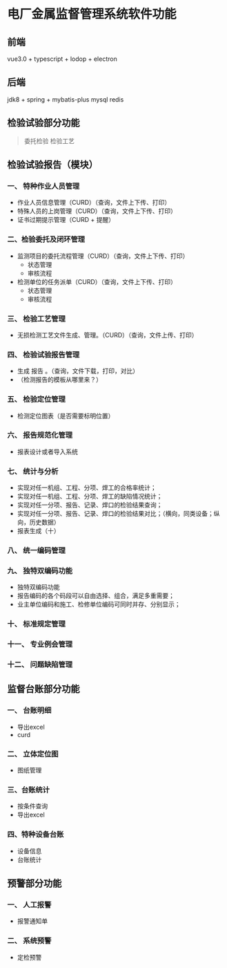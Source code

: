 # 电厂金属监督管理系统软件功能

前端
---
vue3.0 + typescript + lodop + electron


后端
---
jdk8 + spring + mybatis-plus
mysql
redis


检验试验部分功能
---
> 委托检验
> 检验工艺

## 检验试验报告（模块）

### 一、 特种作业人员管理
 - 作业人员信息管理（CURD）（查询，文件上下传、打印）
 - 特殊人员的上岗管理（CURD）（查询，文件上下传、打印）
 - 证书过期提示管理（CURD + 提醒）
### 二、检验委托及闭环管理
 - 监测项目的委托流程管理（CURD）（查询，文件上下传、打印）
   - 状态管理
   - 审核流程
 - 检测单位的任务派单（CURD）（查询，文件上下传、打印）
   - 状态管理
   - 审核流程
### 三、 检验工艺管理
 - 无损检测工艺文件生成、管理。（CURD）（查询，文件上传、打印）
### 四、 检验试验报告管理
 - 生成 报告 。（查询，文件下载，打印，对比）
 - （检测报告的模板从哪里来？）
### 五、 检验定位管理
 - 检测定位图表（是否需要标明位置）
### 六、 报告规范化管理
 - 报表设计或者导入系统
### 七、 统计与分析
 - 实现对任一机组、工程、分项、焊工的合格率统计；
 - 实现对任一机组、工程、分项、焊工的缺陷情况统计； 
 - 实现对任一分项、报告、记录、焊口的检验结果查询；
 - 实现对任一分项、报告、记录、焊口的检验结果对比；（横向，同类设备；纵向，历史数据）
 - 报表生成（十）
### 八、 统一编码管理
### 九、 独特双编码功能
 - 独特双编码功能
 - 报告编码的各个码段可以自由选择、组合，满足多重需要；
 - 业主单位编码和施工、检修单位编码可同时并存、分别显示；
### 十、 标准规定管理
### 十一、 专业例会管理
### 十二、 问题缺陷管理
## 监督台账部分功能
### 一、 台账明细
  - 导出excel
  - curd  
### 二、 立体定位图
  - 图纸管理
### 三、台账统计
  - 按条件查询
  - 导出excel
### 四、特种设备台账
  - 设备信息
  - 台账统计
## 预警部分功能
### 一、 人工报警
- 报警通知单
### 二、 系统预警
- 定检预警
